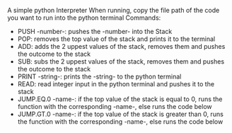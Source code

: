 A simple python Interpreter
When running, copy the file path of the code you want to run into the python terminal
Commands:
- PUSH -number-: pushes the -number- into the Stack
- POP: removes the top value of the stack and prints it to the terminal
- ADD: adds the 2 uppest values of the stack, removes them and pushes the outcome to the stack
- SUB: subs the 2 uppest values of the stack, removes them and pushes the outcome to the stack
- PRINT -string-: prints the -string- to the python terminal
- READ: read integer input in the python terminal and pushes it to the stack
- JUMP.EQ.0 -name-: if the top value of the stack is equal to 0, runs the function with the corresponding -name-, else runs the code below
- JUMP.GT.0 -name-: if the top value of the stack is greater than 0, runs the function with the corresponding -name-, else runs the code below
